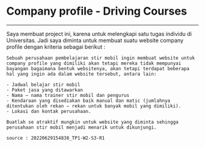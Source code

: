 # Company profile - Driving Courses
------



Saya membuat project ini, karena untuk melengkapi satu tugas individu di Universitas. Jadi saya diminta untuk membuat suatu website company profile dengan kriteria sebagai berikut :

```shell
Sebuah perusahaan pembelajaran stir mobil ingin membuat website untuk company profile yang dimiliki akan tetapi mereka tidak mempunyai bayangan bagaimana bentuk websitenya, akan tetapi terdapat beberapa hal yang ingin ada dalam website tersebut, antara lain:

- Jadwal belajar stir mobil
- Paket jasa yang ditawarkan
- Nama – nama trainer stir mobil dan pengurus
- Kendaraan yang disediakan baik manual dan matic (jumlahnya ditentukan oleh rekan – rekan untuk banyak mobil yang dimiliki).
- Lokasi dan kontak perusahaan.

Buatlah se atraktif mungkin untuk website yang diminta sehingga perusahaan stir mobil menjadi menarik untuk dikunjungi.

source : 20220629154838_TP1-W2-S3-R1
```

